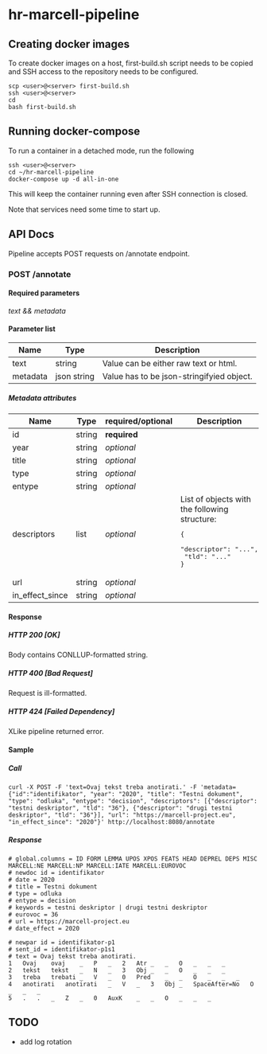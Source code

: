 # hr-marcell-pipeline

## Creating docker images

To create docker images on a host, first-build.sh script needs to be copied
and SSH access to the repository needs to be configured.

```
scp <user>@<server> first-build.sh
ssh <user>@<server>
cd
bash first-build.sh
```

## Running docker-compose

To run a container in a detached mode, run the following

```
ssh <user>@<server>
cd ~/hr-marcell-pipeline
docker-compose up -d all-in-one
```

This will keep the container running even after SSH connection is closed.

Note that services need some time to start up.

## API Docs

Pipeline accepts POST requests on /annotate endpoint.

### POST /annotate

#### Required parameters
_text && metadata_

#### Parameter list
| Name     | Type        | Description                               |
| -------- | ----------- | ----------------------------------------- |
| text     | string      | Value can be either raw text or html.     |
| metadata | json string | Value has to be json-stringifyied object. |

##### Metadata attributes
| Name              | Type   | required/optional | Description                                                                                                        |
| ----------------- | ------ | ----------------- | ------------------------------------------------------------------------------------------------------------------ |
| id                | string | **required**      |                                                                                                                    |
| year              | string | _optional_        |                                                                                                                    |
| title             | string | _optional_        |                                                                                                                    |
| type              | string | _optional_        |                                                                                                                    |
| entype            | string | _optional_        |                                                                                                                    |
| descriptors       | list   | _optional_        | List of objects with the following structure:<br><pre>{<br>    "descriptor": "...",<br>    "tld": "..."<br>}</pre> |
| url               | string | _optional_        |                                                                                                                    |
| in\_effect\_since | string | _optional_        |                                                                                                                    |


#### Response
##### HTTP 200 [OK]
Body contains CONLLUP-formatted string.
##### HTTP 400 [Bad Request]
Request is ill-formatted.
##### HTTP 424 [Failed Dependency]
XLike pipeline returned error.

#### Sample
##### Call
```
curl -X POST -F 'text=Ovaj tekst treba anotirati.' -F 'metadata={"id":"identifikator", "year": "2020", "title": "Testni dokument", "type": "odluka", "entype": "decision", "descriptors": [{"descriptor": "testni deskriptor", "tld": "36"}, {"descriptor": "drugi testni deskriptor", "tld": "36"}], "url": "https://marcell-project.eu", "in_effect_since": "2020"}' http://localhost:8080/annotate
```
##### Response
```
# global.columns = ID FORM LEMMA UPOS XPOS FEATS HEAD DEPREL DEPS MISC MARCELL:NE MARCELL:NP MARCELL:IATE MARCELL:EUROVOC
# newdoc id = identifikator
# date = 2020
# title = Testni dokument
# type = odluka
# entype = decision
# keywords = testni deskriptor | drugi testni deskriptor
# eurovoc = 36
# url = https://marcell-project.eu
# date_effect = 2020

# newpar id = identifikator-p1
# sent_id = identifikator-p1s1
# text = Ovaj tekst treba anotirati.
1   Ovaj    ovaj    _   P   _   2   Atr _   _   O   _   _   _
2   tekst   tekst   _   N   _   3   Obj _   _   O   _   _   _
3   treba   trebati _   V   _   0   Pred    _   _   O   _   _   _
4   anotirati   anotirati   _   V   _   3   Obj _   SpaceAfter=No   O   _   _   _
5   .   .   _   Z   _   0   AuxK    _   _   O   _   _   _
```

## TODO

* add log rotation

